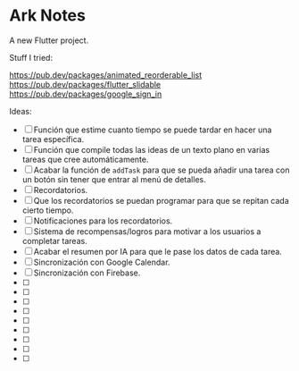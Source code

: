 # Ark Notes

A new Flutter project.

Stuff I tried:

https://pub.dev/packages/animated_reorderable_list
https://pub.dev/packages/flutter_slidable
https://pub.dev/packages/google_sign_in




Ideas:

- [ ] Función que estime cuanto tiempo se puede tardar en hacer una tarea específica.
- [ ] Función que compile todas las ideas de un texto plano en varias tareas que cree automáticamente.
- [ ] Acabar la función de `addTask` para que se pueda añadir una tarea con un botón sin tener que entrar al menú de detalles.
- [ ] Recordatorios. 
- [ ] Que los recordatorios se puedan programar para que se repitan cada cierto tiempo.
- [ ] Notificaciones para los recordatorios.
- [ ] Sistema de recompensas/logros para motivar a los usuarios a completar tareas.
- [ ] Acabar el resumen por IA para que le pase los datos de cada tarea.
- [ ] Sincronización con Google Calendar.
- [ ] Sincronización con Firebase.
- [ ]
- [ ]
- [ ]
- [ ]
- [ ]
- [ ]
- [ ]
- [ ]
- [ ]


